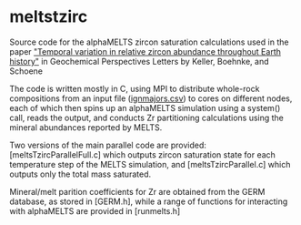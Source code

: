 # meltstzirc
Source code for the alphaMELTS zircon saturation calculations used in the paper ["Temporal variation in relative zircon abundance throughout Earth history"](https://doi.org/10.7185/geochemlet.1721) in Geochemical Perspectives Letters by Keller, Boehnke, and Schoene

The code is written mostly in C, using MPI to distribute whole-rock compositions from an input file ([ignmajors.csv](ignmajors.csv)) to cores on different nodes, each of which then spins up an alphaMELTS simulation using a system() call, reads the output, and conducts Zr partitioning calculations using the mineral abundances reported by MELTS. 

Two versions of the main parallel code are provided: [meltsTzircParallelFull.c] which outputs zircon saturation state for each temperature step of the MELTS simulation, and [meltsTzircParallel.c] which outputs only the total mass saturated. 

Mineral/melt parition coefficients for Zr are obtained from the GERM database, as stored in [GERM.h], while a range of functions for interacting with alphaMELTS are provided in [runmelts.h]

